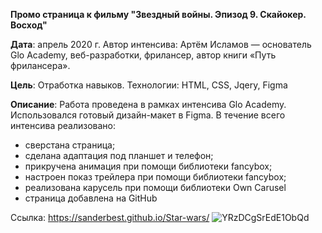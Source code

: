**Промо страница к фильму "Звездный войны. Эпизод 9. Скайокер. Восход"**
  
  
  **Дата**: апрель 2020 г. Автор интенсива: Артём Исламов — основатель Glo Academy, веб-разработки, фрилансер, автор книги «Путь фрилансера».
  
  **Цель**: Отработка навыков. Технологии: HTML, CSS, Jqery, Figma 
  
  
  **Описание**: Работа проведена в рамках интенсива Glo Academy. Использовался готовый дизайн-макет в Figma. В течение всего интенсива реализовано:

   - сверстана страница;
   - сделана адаптация под планшет и телефон;
   - прикручена анимация при помощи библиотеки fancybox;
   - настроен показ трейлера при помощи библиотеки fancybox;
   - реализована карусель при помощи библиотеки Own Carusel
   - страница добавлена на GitHub

Ссылка: https://sanderbest.github.io/Star-wars/
![YRzDCgSrEdE1ObQd](https://user-images.githubusercontent.com/61217980/129863991-7bb5b4aa-97c1-4a39-989d-7f80695d280e.png)
